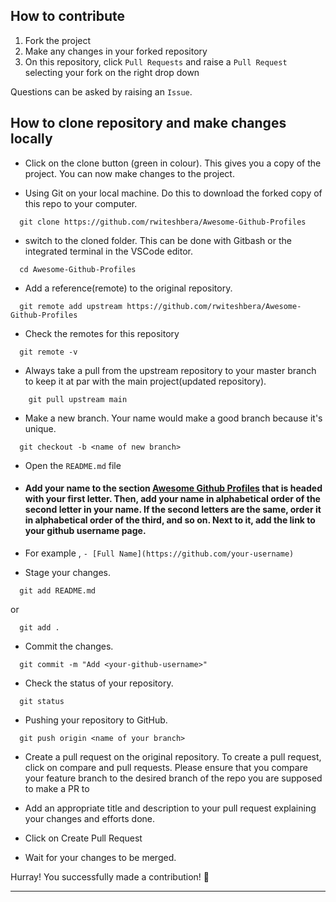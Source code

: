 ## How to contribute

1. Fork the project
2. Make any changes in your forked repository
3. On this repository, click `Pull Requests` and raise a `Pull Request` selecting your fork on the right drop down

Questions can be asked by raising an `Issue`.

## How to clone repository and make changes locally

- Click on the clone button (green in colour). This gives you a copy of the project. You can now make changes to the project.

- Using Git on your local machine. Do this to download the forked copy of this repo to your computer.

```
  git clone https://github.com/rwiteshbera/Awesome-Github-Profiles
```

- switch to the cloned folder. This can be done with Gitbash or the integrated terminal in the VSCode editor.

```
  cd Awesome-Github-Profiles
```

- Add a reference(remote) to the original repository.
```
  git remote add upstream https://github.com/rwiteshbera/Awesome-Github-Profiles
```

- Check the remotes for this repository
```
  git remote -v
```

-  Always take a pull from the upstream repository to your master branch to keep it at par with the main project(updated repository).
```
    git pull upstream main
```

- Make a new branch. Your name would make a good branch because it's unique.

```
  git checkout -b <name of new branch>
```

- Open the `README.md` file

- #### Add your name to the section [Awesome Github Profiles](README.md#awesome-github-profiles) that is headed with your first letter. Then, add your name in alphabetical order of the second letter in your name. If the second letters are the same, order it in alphabetical order of the third, and so on. Next to it, add the link to your github username page.

- For example ,
  `- [Full Name](https://github.com/your-username)`

- Stage your changes.

```
  git add README.md
```

or

```
  git add .
```

- Commit the changes.

```
  git commit -m "Add <your-github-username>"
```

- Check the status of your repository.

```
  git status
```

- Pushing your repository to GitHub.

```
  git push origin <name of your branch>
```

- Create a pull request on the original repository.
To create a pull request, click on compare and pull requests. Please ensure that you compare your feature branch to the desired branch of the repo you are supposed to make a PR to

- Add an appropriate title and description to your pull request explaining your changes and efforts done.

- Click on Create Pull Request

- Wait for your changes to be merged.

Hurray! You successfully made a contribution! 🎉

---